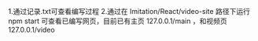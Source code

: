 1.通过记录.txt可查看编写过程
2.通过在 Imitation/React/video-site 路径下运行 npm start 可查看已编写网页，目前已有主页 127.0.0.1/main ，和视频页 127.0.0.1/video
